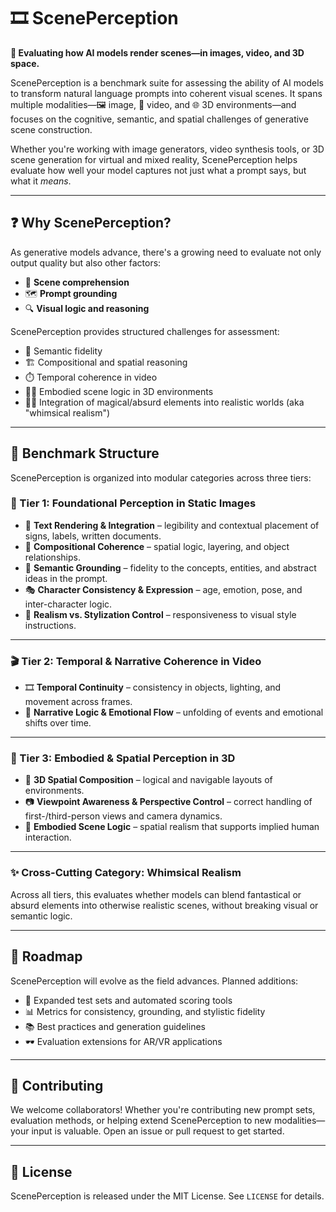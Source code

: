 # 🎞️ ScenePerception

**🧠 Evaluating how AI models render scenes—in images, video, and 3D space.**

ScenePerception is a benchmark suite for assessing the ability of AI models to transform natural language prompts into coherent visual scenes. It spans multiple modalities—🖼️ image, 🎥 video, and 🌐 3D environments—and focuses on the cognitive, semantic, and spatial challenges of generative scene construction.

Whether you're working with image generators, video synthesis tools, or 3D scene generation for virtual and mixed reality, ScenePerception helps evaluate how well your model captures not just what a prompt says, but what it *means*.

---

## ❓ Why ScenePerception?

As generative models advance, there's a growing need to evaluate not only output quality but also other factors:

- 🧩 **Scene comprehension**
- 🗺️ **Prompt grounding**
- 🔍 **Visual logic and reasoning**

ScenePerception provides structured challenges for assessment:

- 📝 Semantic fidelity  
- 🏗️ Compositional and spatial reasoning  
- ⏱️ Temporal coherence in video  
- 🧍‍♂️ Embodied scene logic in 3D environments  
- 🧙‍♀️ Integration of magical/absurd elements into realistic worlds (aka "whimsical realism")

---

## 🧪 Benchmark Structure

ScenePerception is organized into modular categories across three tiers:

### 🧩 Tier 1: Foundational Perception in Static Images

- 🧾 **Text Rendering & Integration** – legibility and contextual placement of signs, labels, written documents.  
- 🧱 **Compositional Coherence** – spatial logic, layering, and object relationships.  
- 🧠 **Semantic Grounding** – fidelity to the concepts, entities, and abstract ideas in the prompt.  
- 🎭 **Character Consistency & Expression** – age, emotion, pose, and inter-character logic.  
- 🎨 **Realism vs. Stylization Control** – responsiveness to visual style instructions.

---

### 🎬 Tier 2: Temporal & Narrative Coherence in Video

- 🎞️ **Temporal Continuity** – consistency in objects, lighting, and movement across frames.  
- 📖 **Narrative Logic & Emotional Flow** – unfolding of events and emotional shifts over time.

---

### 🧭 Tier 3: Embodied & Spatial Perception in 3D

- 🧩 **3D Spatial Composition** – logical and navigable layouts of environments.  
- 📷 **Viewpoint Awareness & Perspective Control** – correct handling of first-/third-person views and camera dynamics.  
- 🚪 **Embodied Scene Logic** – spatial realism that supports implied human interaction.

---

### ✨ Cross-Cutting Category: Whimsical Realism

Across all tiers, this evaluates whether models can blend fantastical or absurd elements into otherwise realistic scenes, without breaking visual or semantic logic.

---

## 🔭 Roadmap

ScenePerception will evolve as the field advances. Planned additions:

- 🧪 Expanded test sets and automated scoring tools  
- 📊 Metrics for consistency, grounding, and stylistic fidelity  
- 📚 Best practices and generation guidelines  
- 🕶️ Evaluation extensions for AR/VR applications  

---

## 🤝 Contributing

We welcome collaborators! Whether you're contributing new prompt sets, evaluation methods, or helping extend ScenePerception to new modalities—your input is valuable. Open an issue or pull request to get started.

---

## 📜 License

ScenePerception is released under the MIT License. See `LICENSE` for details.

